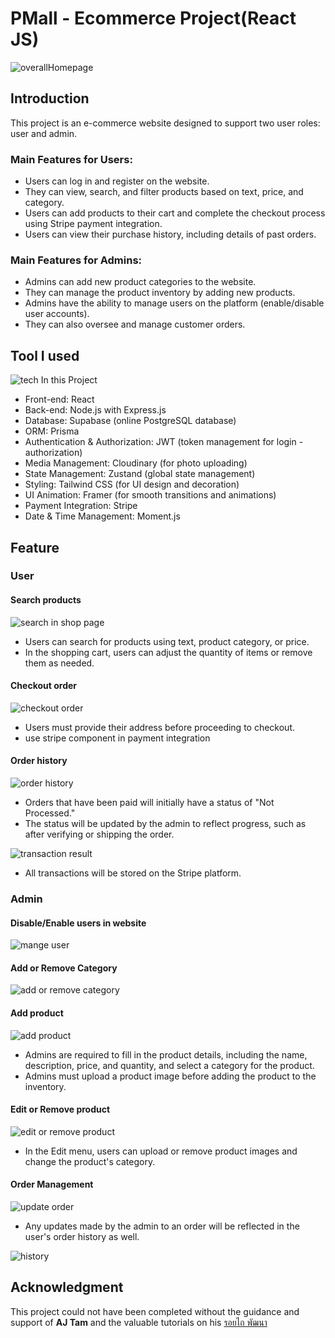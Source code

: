 # PMall - Ecommerce Project(React JS)

![overallHomepage](src/assets/overallHomepage.gif)

## Introduction

This project is an e-commerce website designed to support two user roles: user and admin.

### Main Features for Users:

- Users can log in and register on the website.
- They can view, search, and filter products based on text, price, and category.
- Users can add products to their cart and complete the checkout process using Stripe payment integration.
- Users can view their purchase history, including details of past orders.

### Main Features for Admins:

- Admins can add new product categories to the website.
- They can manage the product inventory by adding new products.
- Admins have the ability to manage users on the platform (enable/disable user accounts).
- They can also oversee and manage customer orders.

## Tool I used

![tech In this Project](src/assets/Techs.png)

- Front-end: React
- Back-end: Node.js with Express.js
- Database: Supabase (online PostgreSQL database)
- ORM: Prisma
- Authentication & Authorization: JWT (token management for login - authorization)
- Media Management: Cloudinary (for photo uploading)
- State Management: Zustand (global state management)
- Styling: Tailwind CSS (for UI design and decoration)
- UI Animation: Framer (for smooth transitions and animations)
- Payment Integration: Stripe
- Date & Time Management: Moment.js

## Feature

### User

#### Search products

![search in shop page](src/assets/shopSearch.gif)

- Users can search for products using text, product category, or price.
- In the shopping cart, users can adjust the quantity of items or remove them as needed.

#### Checkout order

![checkout order](src/assets/Usercheckout2.gif)

- Users must provide their address before proceeding to checkout.
- use stripe component in payment integration

#### Order history

![order history](src/assets/orderHistory.png)

- Orders that have been paid will initially have a status of "Not Processed."
- The status will be updated by the admin to reflect progress, such as after verifying or shipping the order.

![transaction result](src/assets/stripeResultInWeb.png)

- All transactions will be stored on the Stripe platform.

### Admin

#### Disable/Enable users in website

![mange user](src/assets/adminMangeUser.gif)

#### Add or Remove Category

![add or remove category](src/assets/addOrRemoveCategory.gif)

#### Add product

![add product](src/assets/addProduct.gif)

- Admins are required to fill in the product details, including the name, description, price, and quantity, and select a category for the product.
- Admins must upload a product image before adding the product to the inventory.

#### Edit or Remove product

![edit or remove product](src/assets/editOrDeleteProduct.gif)

- In the Edit menu, users can upload or remove product images and change the product's category.

#### Order Management

![update order](src/assets/OrderManange.gif)

- Any updates made by the admin to an order will be reflected in the user's order history as well.

![history](src/assets/historyDropdown.gif)

## Acknowledgment

This project could not have been completed without the guidance and support of **AJ Tam** and the valuable tutorials on his [รอยไถ พัฒนา](https://www.youtube.com/@roitai-dev)
